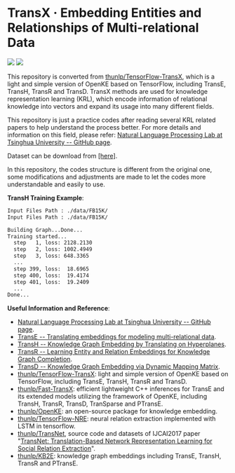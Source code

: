 # TransX · Embedding Entities and Relationships of Multi-relational Data
![](https://img.shields.io/badge/Python-2.7.13-brightgreen.svg) ![](https://img.shields.io/badge/Tensorflow-0.12.0-yellowgreen.svg)

This repository is converted from [thunlp/TensorFlow-TransX](https://github.com/thunlp/TensorFlow-TransX), which is a light and simple version of OpenKE based on TensorFlow, including TransE, TransH, TransR and TransD. TransX methods are used for knowledge representation learning (KRL), which encode information of relational knowledge into vectors and expand its usage into many different fields.

This repository is just a practice codes after reading several KRL related papers to help understand the process better. For more details and information on this field, please refer: [Natural Language Processing Lab at Tsinghua University -- GitHub page](https://github.com/thunlp).

Dataset can be download from [[here]](https://github.com/thunlp/TensorFlow-TransX/tree/master/data).

In this repository, the codes structure is different from the original one, some modifications and adjustments are made to let the codes more understandable and easily to use.

**TransH Training Example**:
```bash
Input Files Path : ./data/FB15K/
Input Files Path : ./data/FB15K/

Building Graph...Done...
Training started...
  step   1, loss: 2128.2130
  step   2, loss: 1002.4949
  step   3, loss: 648.3365
  ...
  step 399, loss:  18.6965
  step 400, loss:  19.4174
  step 401, loss:  19.2409
  ...
Done...
```

**Useful Information and Reference**:
- [Natural Language Processing Lab at Tsinghua University -- GitHub page](https://github.com/thunlp).
- [TransE -- Translating embeddings for modeling multi-relational data](https://papers.nips.cc/paper/5071-translating-embeddings-for-modeling-multi-relational-data.pdf).
- [TransH -- Knowledge Graph Embedding by Translating on Hyperplanes](http://citeseerx.ist.psu.edu/viewdoc/download?doi=10.1.1.486.2800&rep=rep1&type=pdf).
- [TransR -- Learning Entity and Relation Embeddings for Knowledge Graph Completion](http://citeseerx.ist.psu.edu/viewdoc/download?doi=10.1.1.698.8922&rep=rep1&type=pdf).
- [TransD -- Knowledge Graph Embedding via Dynamic Mapping Matrix](http://www.aclweb.org/anthology/P15-1067).
- [thunlp/TensorFlow-TransX](https://github.com/thunlp/TensorFlow-TransX): light and simple version of OpenKE based on TensorFlow, including TransE, TransH, TransR and TransD.
- [thunlp/Fast-TransX](https://github.com/thunlp/Fast-TransX): efficient lightweight C++ inferences for TransE and its extended models utilizing the framework of OpenKE, including TransH, TransR, TransD, TranSparse and PTransE.
- [thunlp/OpenKE](https://github.com/thunlp/OpenKE): an open-source package for knowledge embedding.
- [thunlp/TensorFlow-NRE](https://github.com/thunlp/TensorFlow-NRE): neural relation extraction implemented with LSTM in tensorflow.
- [thunlp/TransNet](https://github.com/thunlp/TransNet), source code and datasets of IJCAI2017 paper "[TransNet: Translation-Based Network Representation Learning for Social Relation Extraction](https://www.ijcai.org/proceedings/2017/0399.pdf)".
- [thunlp/KB2E](https://github.com/thunlp/KB2E): knowledge graph embeddings including TransE, TransH, TransR and PTransE.